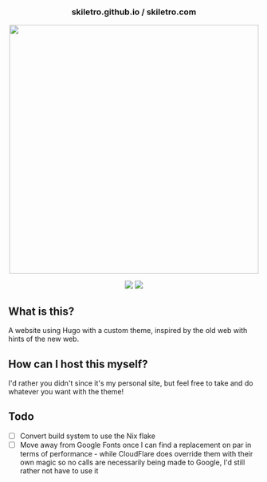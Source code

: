 <div align=center>
<h3>
  skiletro.github.io / skiletro.com
</h3>
</h2><img src="https://raw.githubusercontent.com/catppuccin/catppuccin/main/assets/palette/macchiato.png" width="500" />
<p></p>
  <img src="https://img.shields.io/github/stars/skiletro/skiletro.github.io?color=f5c2e7&labelColor=303446&style=for-the-badge&logo=starship&logoColor=f5c2e7">
  <img src="https://img.shields.io/github/repo-size/skiletro/skiletro.github.io?color=fab387&labelColor=303446&style=for-the-badge&logo=github&logoColor=fab387">
<p></p>
</div>

## What is this?
A website using Hugo with a custom theme, inspired by the old web with hints of the new web.

## How can I host this myself?
I'd rather you didn't since it's my personal site, but feel free to take and do whatever you want with the theme!

## Todo
- [ ] Convert build system to use the Nix flake
- [ ] Move away from Google Fonts once I can find a replacement on par in terms of performance - while CloudFlare does override them with their own magic so no calls are necessarily being made to Google, I'd still rather not have to use it
